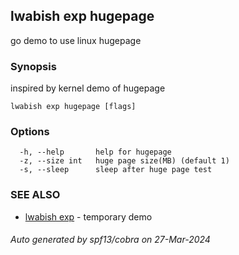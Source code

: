 ## lwabish exp hugepage

go demo to use linux hugepage

### Synopsis

inspired by kernel demo of hugepage

```
lwabish exp hugepage [flags]
```

### Options

```
  -h, --help       help for hugepage
  -z, --size int   huge page size(MB) (default 1)
  -s, --sleep      sleep after huge page test
```

### SEE ALSO

* [lwabish exp](lwabish_exp.md)	 - temporary demo

###### Auto generated by spf13/cobra on 27-Mar-2024
